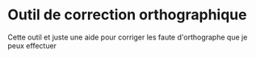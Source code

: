 # Outil de correction orthographique 

Cette outil et juste une aide pour corriger les faute d'orthographe que je peux effectuer